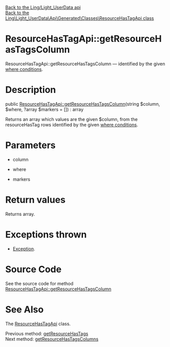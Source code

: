 [Back to the Ling/Light_UserData api](https://github.com/lingtalfi/Light_UserData/blob/master/doc/api/Ling/Light_UserData.md)<br>
[Back to the Ling\Light_UserData\Api\Generated\Classes\ResourceHasTagApi class](https://github.com/lingtalfi/Light_UserData/blob/master/doc/api/Ling/Light_UserData/Api/Generated/Classes/ResourceHasTagApi.md)


ResourceHasTagApi::getResourceHasTagsColumn
================



ResourceHasTagApi::getResourceHasTagsColumn — identified by the given [where conditions](https://github.com/lingtalfi/SimplePdoWrapper#the-where-conditions).




Description
================


public [ResourceHasTagApi::getResourceHasTagsColumn](https://github.com/lingtalfi/Light_UserData/blob/master/doc/api/Ling/Light_UserData/Api/Generated/Classes/ResourceHasTagApi/getResourceHasTagsColumn.md)(string $column, $where, ?array $markers = []) : array




Returns an array which values are the given $column, from the resourceHasTag rows
identified by the given [where conditions](https://github.com/lingtalfi/SimplePdoWrapper#the-where-conditions).




Parameters
================


- column

    

- where

    

- markers

    


Return values
================

Returns array.


Exceptions thrown
================

- [Exception](http://php.net/manual/en/class.exception.php).&nbsp;







Source Code
===========
See the source code for method [ResourceHasTagApi::getResourceHasTagsColumn](https://github.com/lingtalfi/Light_UserData/blob/master/Api/Generated/Classes/ResourceHasTagApi.php#L140-L145)


See Also
================

The [ResourceHasTagApi](https://github.com/lingtalfi/Light_UserData/blob/master/doc/api/Ling/Light_UserData/Api/Generated/Classes/ResourceHasTagApi.md) class.

Previous method: [getResourceHasTags](https://github.com/lingtalfi/Light_UserData/blob/master/doc/api/Ling/Light_UserData/Api/Generated/Classes/ResourceHasTagApi/getResourceHasTags.md)<br>Next method: [getResourceHasTagsColumns](https://github.com/lingtalfi/Light_UserData/blob/master/doc/api/Ling/Light_UserData/Api/Generated/Classes/ResourceHasTagApi/getResourceHasTagsColumns.md)<br>

